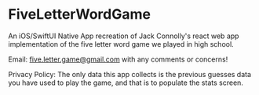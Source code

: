 # FiveLetterWordGame
An iOS/SwiftUI Native App recreation of Jack Connolly's react web app implementation of the five letter word game we played in high school.

Email: five.letter.game@gmail.com with any comments or concerns!

Privacy Policy: The only data this app collects is the previous guesses data you have used to play the game, and that is to populate the stats screen.
